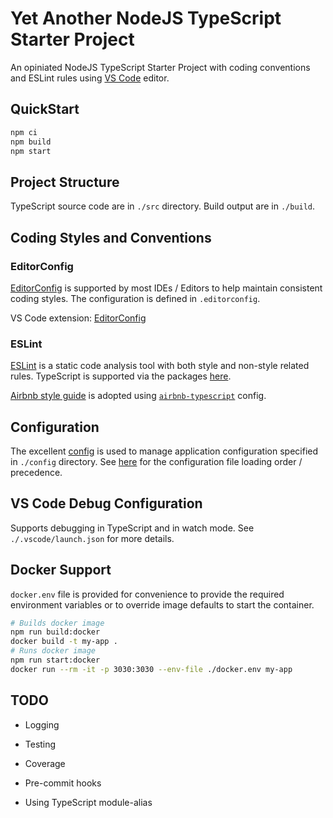 # Yet Another NodeJS TypeScript Starter Project

An opiniated NodeJS TypeScript Starter Project with coding conventions and ESLint rules using [VS Code](https://code.visualstudio.com/) editor.

## QuickStart

```sh
npm ci
npm build
npm start
```

## Project Structure

TypeScript source code are in `./src` directory. Build output are in `./build`.

## Coding Styles and Conventions

### EditorConfig

[EditorConfig](https://editorconfig.org/) is supported by most IDEs / Editors to help maintain consistent coding styles. The configuration is defined in ```.editorconfig```.

VS Code extension: [EditorConfig](https://marketplace.visualstudio.com/items?itemName=EditorConfig.EditorConfig)

### ESLint

[ESLint](https://eslint.org/) is a static code analysis tool with both style and non-style related rules. TypeScript is supported via the packages [here](https://typescript-eslint.io/).

[Airbnb style guide](https://github.com/airbnb/javascript) is adopted using [`airbnb-typescript`](eslint-config-airbnb-typescript) config.

## Configuration

The excellent [config](https://github.com/lorenwest/node-config) is used to manage application configuration specified in `./config` directory. See [here](https://github.com/lorenwest/node-config/wiki/Configuration-Files#file-load-order) for the configuration file loading order / precedence.

## VS Code Debug Configuration

Supports debugging in TypeScript and in watch mode. See `./.vscode/launch.json` for more details.

## Docker Support

`docker.env` file is provided for convenience to provide the required environment variables or to override image defaults to start the container.

```sh
# Builds docker image
npm run build:docker
docker build -t my-app .
# Runs docker image
npm run start:docker
docker run --rm -it -p 3030:3030 --env-file ./docker.env my-app
```

## TODO

* Logging

* Testing

* Coverage

* Pre-commit hooks

* Using TypeScript module-alias
